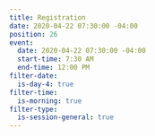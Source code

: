 ```yaml
---
title: Registration
date: 2020-04-22 07:30:00 -04:00
position: 26
event:
  date: 2020-04-22 07:30:00 -04:00
  start-time: 7:30 AM
  end-time: 12:00 PM
filter-date:
  is-day-4: true
filter-time:
  is-morning: true
filter-type:
  is-session-general: true
---
```


